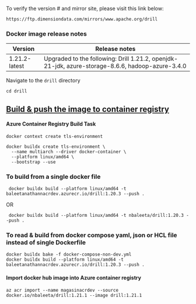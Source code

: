 To verify the version # and mirror site, please visit this link below:
```
https://ftp.dimensiondata.com/mirrors/www.apache.org/drill
```

### Docker image release notes

| Version  | Release notes |
| ------------- | ------------- |
| 1.21.2-latest  | Upgraded to the following:  Drill 1.21.2, openjdk-21-jdk, azure-storage-8.6.6, hadoop-azure-3.4.0 |

Navigate to the ```drill``` directory
```
cd drill
```

## [Build & push the image to container registry](https://codestrian.com/index.php/2023/04/23/docker-multi-platform-build/#:~:text=Configuring%20BuildKit&text=In%20order%20to%20support%20multi,used%20by%20the%20new%20builder.&text=Next%2C%20we%20will%20create%20a,both%20AMD64%20and%20ARM64%20architectures)
#### Azure Container Registry Build Task
```
docker context create tls-environment
```
```
docker buildx create tls-environment \
  --name multiarch --driver docker-container \
  --platform linux/amd64 \
  --bootstrap --use
```

### To build from a single docker file
```
 docker buildx build --platform linux/amd64 -t baleetanathannacrdev.azurecr.io/drill:1.20.3 --push .
```
OR
```
 docker buildx build --platform linux/amd64 -t nbaleeta/drill:1.20.3 --push .
```

### To read & build from docker compose yaml, json or HCL file instead of single Dockerfile
```
docker buildx bake -f docker-compose-non-dev.yml
docker buildx build --platform linux/amd64 -t baleetanathannacrdev.azurecr.io/drill:1.20.3 --push .
```

#### Import docker hub image into Azure container registry
```
az acr import --name magasinacrdev --source docker.io/nbaleeta/drill:1.21.1 --image drill:1.21.1
```
